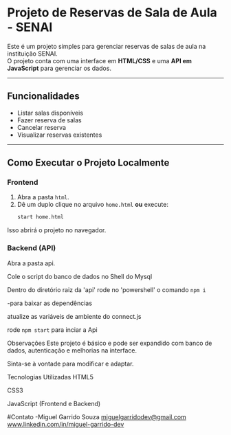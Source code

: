 # Projeto de Reservas de Sala de Aula - SENAI

Este é um projeto simples para gerenciar reservas de salas de aula na instituição SENAI.  
O projeto conta com uma interface em **HTML/CSS** e uma **API em JavaScript** para gerenciar os dados.

---

## Funcionalidades

- Listar salas disponíveis
- Fazer reserva de salas
- Cancelar reserva
- Visualizar reservas existentes

---

## Como Executar o Projeto Localmente

### Frontend

1. Abra a pasta `html`.
2. Dê um duplo clique no arquivo `home.html` **ou** execute:
   ```bash
   start home.html
Isso abrirá o projeto no navegador.

### Backend (API)
Abra a pasta api.

Cole o script do banco de dados no Shell do Mysql

Dentro do diretório raiz da 'api'
rode no 'powershell' o comando `npm i`

-para baixar as dependências

atualize as variáveis de ambiente do connect.js

rode `npm start` para inciar a Api

Observações
Este projeto é básico e pode ser expandido com banco de dados, autenticação e melhorias na interface.

Sinta-se à vontade para modificar e adaptar.

Tecnologias Utilizadas
HTML5

CSS3

JavaScript (Frontend e Backend)

#Contato
-Miguel Garrido Souza
miguelgarridodev@gmail.com
www.linkedin.com/in/miguel-garrido-dev
